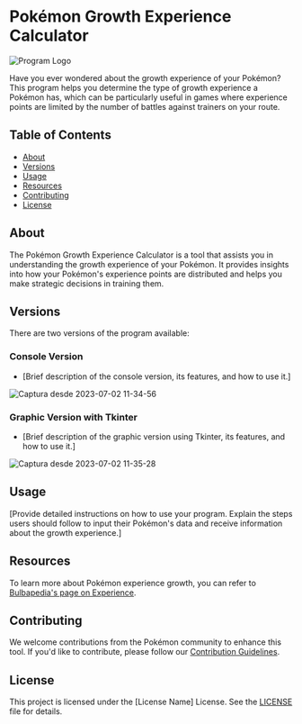 # Pokémon Growth Experience Calculator

![Program Logo](url_to_program_logo.png) <!-- If applicable -->

Have you ever wondered about the growth experience of your Pokémon? This program helps you determine the type of growth experience a Pokémon has, which can be particularly useful in games where experience points are limited by the number of battles against trainers on your route.

## Table of Contents
- [About](#about)
- [Versions](#versions)
- [Usage](#usage)
- [Resources](#resources)
- [Contributing](#contributing)
- [License](#license)

## About
The Pokémon Growth Experience Calculator is a tool that assists you in understanding the growth experience of your Pokémon. It provides insights into how your Pokémon's experience points are distributed and helps you make strategic decisions in training them.

## Versions
There are two versions of the program available:

### Console Version
- [Brief description of the console version, its features, and how to use it.]

![Captura desde 2023-07-02 11-34-56](https://github.com/enriqueseor/pokemon-exp-python/assets/101838134/3c9546a6-0704-4f51-b25e-a2351b0d8480)

### Graphic Version with Tkinter
- [Brief description of the graphic version using Tkinter, its features, and how to use it.]

![Captura desde 2023-07-02 11-35-28](https://github.com/enriqueseor/pokemon-exp-python/assets/101838134/29081cf1-d3e7-4abf-b31d-6929c1b33a4e)

## Usage
[Provide detailed instructions on how to use your program. Explain the steps users should follow to input their Pokémon's data and receive information about the growth experience.]

## Resources
To learn more about Pokémon experience growth, you can refer to [Bulbapedia's page on Experience](https://bulbapedia.bulbagarden.net/wiki/Experience).

## Contributing
We welcome contributions from the Pokémon community to enhance this tool. If you'd like to contribute, please follow our [Contribution Guidelines](CONTRIBUTING.md).

## License
This project is licensed under the [License Name] License. See the [LICENSE](LICENSE) file for details.